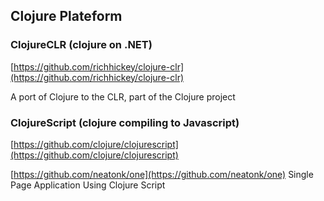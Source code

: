 Clojure Plateform
---

### ClojureCLR (clojure on .NET)
[https://github.com/richhickey/clojure-clr](https://github.com/richhickey/clojure-clr)

A port of Clojure to the CLR, part of the Clojure project 

### ClojureScript (clojure compiling to Javascript)
[https://github.com/clojure/clojurescript](https://github.com/clojure/clojurescript)


[https://github.com/neatonk/one](https://github.com/neatonk/one)
Single Page Application Using Clojure Script
